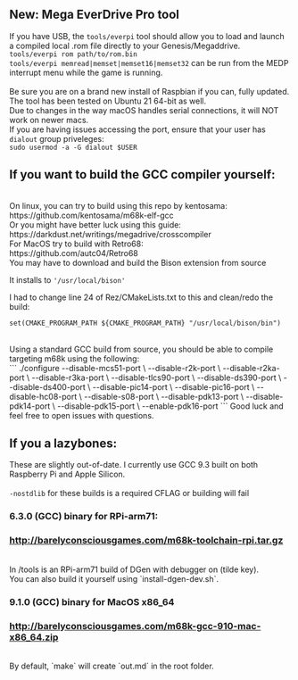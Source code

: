 ## New: Mega EverDrive Pro tool 
If you have USB, the `tools/everpi` tool should allow you to load and launch<br>
a compiled local .rom file directly to your Genesis/Megaddrive.<br>
`tools/everpi rom path/to/rom.bin`<br>
`tools/everpi memread|memset|memset16|memset32` can be run from the MEDP<br>
interrupt menu while the game is running.<br><br>
Be sure you are on a brand new install of Raspbian if you can, fully updated.<br>
The tool has been tested on Ubuntu 21 64-bit as well.<br>
Due to changes in the way macOS handles serial connections, it will NOT work on newer macs.<br>
If you are having issues accessing the port, ensure that your user has `dialout` group priveleges:<br>
`sudo usermod -a -G dialout $USER`

## If you want to build the GCC compiler yourself:<br>
<br>
On linux, you can try to build using this repo by kentosama:<br>
https://github.com/kentosama/m68k-elf-gcc<br>
Or you might have better luck using this guide:<br>
https://darkdust.net/writings/megadrive/crosscompiler<br>
For MacOS try to build with Retro68:<br>
https://github.com/autc04/Retro68<br>
You may have to download and build the Bison extension from source<br>

It installs to `'/usr/local/bison'`

I had to change line 24 of Rez/CMakeLists.txt to this and clean/redo the build:<br>

`set(CMAKE_PROGRAM_PATH ${CMAKE_PROGRAM_PATH} "/usr/local/bison/bin")`

<br>
Using a standard GCC build from source, you should be able to compile targeting m68k using the following:<br>
```
./configure  --disable-mcs51-port   \
  --disable-r2k-port     \
  --disable-r2ka-port    \
  --disable-r3ka-port    \
  --disable-tlcs90-port  \
  --disable-ds390-port   \
  --disable-ds400-port   \
  --disable-pic14-port   \
  --disable-pic16-port   \
  --disable-hc08-port    \
  --disable-s08-port     \
  --disable-pdk13-port   \
  --disable-pdk14-port   \
  --disable-pdk15-port   \
  --enable-pdk16-port
```
Good luck and feel free to open issues with questions.<br>

## If you a lazybones:<br>
These are slightly out-of-date. I currently use GCC 9.3 built on both Raspberry Pi and Apple Silicon.<br>
<br>
`-nostdlib` for these builds is a required CFLAG or building will fail <br>

### 6.3.0 (GCC) binary for RPi-arm71:<br>

### http://barelyconsciousgames.com/m68k-toolchain-rpi.tar.gz <br>

<br>
In /tools is an RPi-arm71 build of DGen with debugger on (tilde key).<br>
You can also build it yourself using `install-dgen-dev.sh`.<br>

### 9.1.0 (GCC) binary for MacOS x86_64<br>

### http://barelyconsciousgames.com/m68k-gcc-910-mac-x86_64.zip <br>

<br>
By default, `make` will create `out.md` in the root folder.<br>
